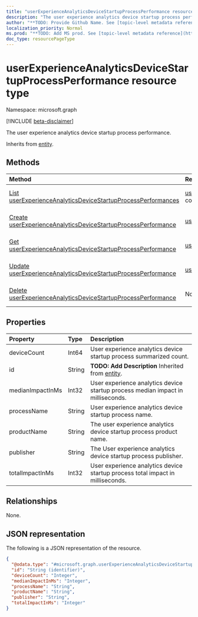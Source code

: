 ```yaml
---
title: "userExperienceAnalyticsDeviceStartupProcessPerformance resource type"
description: "The user experience analytics device startup process performance."
author: "**TODO: Provide Github Name. See [topic-level metadata reference](https://msgo.azurewebsites.net/add/document/guidelines/metadata.html#topic-level-metadata)**"
localization_priority: Normal
ms.prod: "**TODO: Add MS prod. See [topic-level metadata reference](https://msgo.azurewebsites.net/add/document/guidelines/metadata.html#topic-level-metadata)**"
doc_type: resourcePageType
---
```


# userExperienceAnalyticsDeviceStartupProcessPerformance resource type

Namespace: microsoft.graph

[!INCLUDE [beta-disclaimer](../../includes/beta-disclaimer.md)]

The user experience analytics device startup process performance.


Inherits from [entity](../resources/entity.md).

## Methods
|Method|Return type|Description|
|:---|:---|:---|
|[List userExperienceAnalyticsDeviceStartupProcessPerformances](../api/userexperienceanalyticsdevicestartupprocessperformance-list.md)|[userExperienceAnalyticsDeviceStartupProcessPerformance](../resources/userexperienceanalyticsdevicestartupprocessperformance.md) collection|Get a list of the [userExperienceAnalyticsDeviceStartupProcessPerformance](../resources/userexperienceanalyticsdevicestartupprocessperformance.md) objects and their properties.|
|[Create userExperienceAnalyticsDeviceStartupProcessPerformance](../api/userexperienceanalyticsdevicestartupprocessperformance-create.md)|[userExperienceAnalyticsDeviceStartupProcessPerformance](../resources/userexperienceanalyticsdevicestartupprocessperformance.md)|Create a new [userExperienceAnalyticsDeviceStartupProcessPerformance](../resources/userexperienceanalyticsdevicestartupprocessperformance.md) object.|
|[Get userExperienceAnalyticsDeviceStartupProcessPerformance](../api/userexperienceanalyticsdevicestartupprocessperformance-get.md)|[userExperienceAnalyticsDeviceStartupProcessPerformance](../resources/userexperienceanalyticsdevicestartupprocessperformance.md)|Read the properties and relationships of a [userExperienceAnalyticsDeviceStartupProcessPerformance](../resources/userexperienceanalyticsdevicestartupprocessperformance.md) object.|
|[Update userExperienceAnalyticsDeviceStartupProcessPerformance](../api/userexperienceanalyticsdevicestartupprocessperformance-update.md)|[userExperienceAnalyticsDeviceStartupProcessPerformance](../resources/userexperienceanalyticsdevicestartupprocessperformance.md)|Update the properties of a [userExperienceAnalyticsDeviceStartupProcessPerformance](../resources/userexperienceanalyticsdevicestartupprocessperformance.md) object.|
|[Delete userExperienceAnalyticsDeviceStartupProcessPerformance](../api/userexperienceanalyticsdevicestartupprocessperformance-delete.md)|None|Deletes a [userExperienceAnalyticsDeviceStartupProcessPerformance](../resources/userexperienceanalyticsdevicestartupprocessperformance.md) object.|

## Properties
|Property|Type|Description|
|:---|:---|:---|
|deviceCount|Int64|User experience analytics device startup process summarized count.|
|id|String|**TODO: Add Description** Inherited from [entity](../resources/entity.md).|
|medianImpactInMs|Int32|User experience analytics device startup process median impact in milliseconds.|
|processName|String|User experience analytics device startup process name.|
|productName|String|The user experience analytics device startup process product name.|
|publisher|String|The User experience analytics device startup process publisher.|
|totalImpactInMs|Int32|User experience analytics device startup process total impact in milliseconds.|

## Relationships
None.

## JSON representation
The following is a JSON representation of the resource.
<!-- {
  "blockType": "resource",
  "keyProperty": "id",
  "@odata.type": "microsoft.graph.userExperienceAnalyticsDeviceStartupProcessPerformance",
  "baseType": "microsoft.graph.entity",
  "openType": false
}
-->
``` json
{
  "@odata.type": "#microsoft.graph.userExperienceAnalyticsDeviceStartupProcessPerformance",
  "id": "String (identifier)",
  "deviceCount": "Integer",
  "medianImpactInMs": "Integer",
  "processName": "String",
  "productName": "String",
  "publisher": "String",
  "totalImpactInMs": "Integer"
}
```

